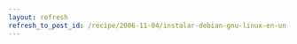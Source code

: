 ```yaml
---
layout: refresh
refresh_to_post_id: /recipe/2006-11-04/instalar-debian-gnu-linux-en-un-compaq-tc-1100
---
```

